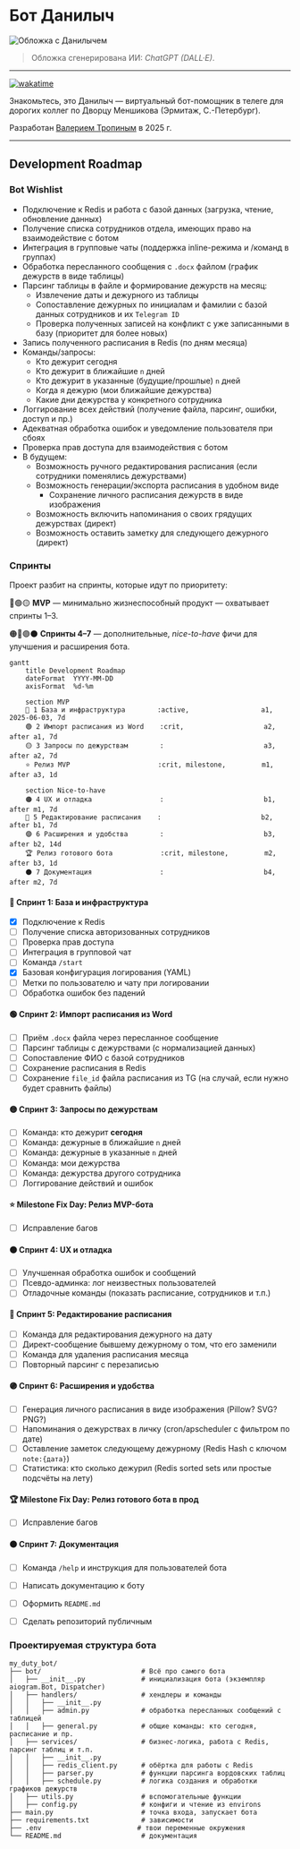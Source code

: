 # Бот Данилыч

![Обложка с Данилычем](/assets/danilich_cover_crop.png)

> Обложка сгенерирована ИИ: *ChatGPT (DALL·E)*.

---

[![wakatime](https://wakatime.com/badge/user/45d08a79-2677-4493-83b7-77be5bfef3a9/project/b6d8a21b-5616-4c4b-a10c-0c612acb2fa2.svg)](https://wakatime.com/badge/user/45d08a79-2677-4493-83b7-77be5bfef3a9/project/b6d8a21b-5616-4c4b-a10c-0c612acb2fa2)

Знакомьтесь, это Данилыч — виртуальный бот-помощник в телеге для дорогих коллег по Дворцу Меншикова (Эрмитаж, С.-Петербург).

Разработан [Валерием Тропиным](https://tropin.one) в 2025 г.

---

## Development Roadmap

### Bot Wishlist

- Подключение к Redis и работа с базой данных (загрузка, чтение, обновление данных)
- Получение списка сотрудников отдела, имеющих право на взаимодействие с ботом
- Интеграция в групповые чаты (поддержка inline-режима и /команд в группах)
- Обработка пересланного сообщения с `.docx` файлом (график дежурств в виде таблицы)
- Парсинг таблицы в файле и формирование дежурств на месяц:
  - Извлечение даты и дежурного из таблицы
  - Сопоставление дежурных по инициалам и фамилии с базой данных сотрудников и их `Telegram ID`
  - Проверка полученных записей на конфликт с уже записанными в базу (приоритет для более новых)
- Запись полученного расписания в Redis (по дням месяца)
- Команды/запросы:
  - Кто дежурит сегодня
  - Кто дежурит в ближайшие `n` дней
  - Кто дежурит в указанные (будущие/прошлые) `n` дней
  - Когда я дежурю (мои ближайшие дежурства)
  - Какие дни дежурства у конкретного сотрудника
- Логгирование всех действий (получение файла, парсинг, ошибки, доступ и пр.)
- Адекватная обработка ошибок и уведомление пользователя при сбоях
- Проверка прав доступа для взаимодействия с ботом
- В будущем:
    - Возможность ручного редактирования расписания (если сотрудники поменялись дежурствами)
    - Возможность генерации/экспорта расписания в удобном виде
        - Сохранение личного расписания дежурств в виде изображения
    - Возможность включить напоминания о своих грядущих дежурствах (директ)
    - Возможность оставить заметку для следующего дежурного (директ)

### Спринты

Проект разбит на спринты, которые идут по приоритету:

🔵🟢🟡 **MVP** — минимально жизнеспособный продукт — охватывает спринты 1–3.

🟠🔴🟣⚫️ **Спринты 4–7** — дополнительные, *nice-to-have* фичи для улучшения и расширения бота.

```mermaid
gantt
    title Development Roadmap
    dateFormat  YYYY-MM-DD
    axisFormat  %d-%m

    section MVP
    🔵 1 База и инфраструктура        :active,                  a1, 2025-06-03, 7d
    🟢 2 Импорт расписания из Word    :crit,                    a2, after a1, 7d
    🟡 3 Запросы по дежурствам        :                         a3, after a2, 7d
    ⭐️ Релиз MVP                      :crit, milestone,         m1, after a3, 1d

    section Nice-to-have
    🟠 4 UX и отладка                 :                         b1, after m1, 7d
    🔴 5 Редактирование расписания    :                         b2, after b1, 7d
    🟣 6 Расширения и удобства        :                         b3, after b2, 14d
    🏆 Релиз готового бота            :crit, milestone,         m2, after b3, 1d
    ⚫️ 7 Документация                 :                         b4, after m2, 7d
```


#### 🔵 Спринт 1: База и инфраструктура

- [x] Подключение к Redis
- [ ] Получение списка авторизованных сотрудников
- [ ] Проверка прав доступа
- [ ] Интеграция в групповой чат
- [ ] Команда `/start`
- [x] Базовая конфигурация логирования (YAML)
- [ ] Метки по пользователю и чату при логировании
- [ ] Обработка ошибок без падений

#### 🟢 Спринт 2: Импорт расписания из Word

- [ ] Приём `.docx` файла через пересланное сообщение
- [ ] Парсинг таблицы с дежурствами (с нормализацией данных)
- [ ] Сопоставление ФИО с базой сотрудников
- [ ] Сохранение расписания в Redis
- [ ] Сохранение `file_id` файла расписания из TG (на случай, если нужно будет сравнить файлы)

#### 🟡 Спринт 3: Запросы по дежурствам

- [ ] Команда: кто дежурит **сегодня**
- [ ] Команда: дежурные в ближайшие `n` дней
- [ ] Команда: дежурные в указанные `n` дней
- [ ] Команда: мои дежурства
- [ ] Команда: дежурства другого сотрудника
- [ ] Логгирование действий и ошибок

#### ⭐️ **Milestone Fix Day: Релиз MVP-бота**

- [ ] Исправление багов

#### 🟠 Спринт 4: UX и отладка

- [ ] Улучшенная обработка ошибок и сообщений
- [ ] Псевдо-админка: лог неизвестных пользователей
- [ ] Отладочные команды (показать расписание, сотрудников и т.п.)

#### 🔴 Спринт 5: Редактирование расписания

- [ ] Команда для редактирования дежурного на дату
- [ ] Директ-сообщение бывшему дежурному о том, что его заменили
- [ ] Команда для удаления расписания месяца
- [ ] Повторный парсинг с перезаписью

#### 🟣 Спринт 6: Расширения и удобства

- [ ] Генерация личного расписания в виде изображения (Pillow? SVG? PNG?)
- [ ] Напоминания о дежурствах в личку (cron/apscheduler с фильтром по дате)
- [ ] Оставление заметок следующему дежурному (Redis Hash с ключом `note:{дата}`)
- [ ] Статистика: кто сколько дежурил (Redis sorted sets или простые подсчёты на лету)

#### 🏆 **Milestone Fix Day: Релиз готового бота в прод**

- [ ] Исправление багов

#### ⚫️ Спринт 7: Документация

- [ ] Команда `/help` и инструкция для пользователей бота
- [ ] Написать документацию к боту
- [ ] Оформить `README.md`
- [ ] Сделать репозиторий публичным


### Проектируемая структура бота

```
my_duty_bot/
├── bot/                         # Всё про самого бота
│   ├── __init__.py              # инициализация бота (экземпляр aiogram.Bot, Dispatcher)
│   ├── handlers/                # хендлеры и команды
│   │   ├── __init__.py
│   │   ├── admin.py             # обработка пересланных сообщений с таблицей
│   │   ├── general.py           # общие команды: кто сегодня, расписание и пр.
│   ├── services/                # бизнес-логика, работа с Redis, парсинг таблиц и т.п.
│   │   ├── __init__.py
│   │   ├── redis_client.py      # обёртка для работы с Redis
│   │   ├── parser.py            # функции парсинга вордовских таблиц
│   │   ├── schedule.py          # логика создания и обработки графиков дежурств
│   ├── utils.py                 # вспомогательные функции
│   ├── config.py                # конфиги и чтение из environs
├── main.py                      # точка входа, запускает бота
├── requirements.txt             # зависимости
├── .env                        # твои переменные окружения
└── README.md                    # документация
```
